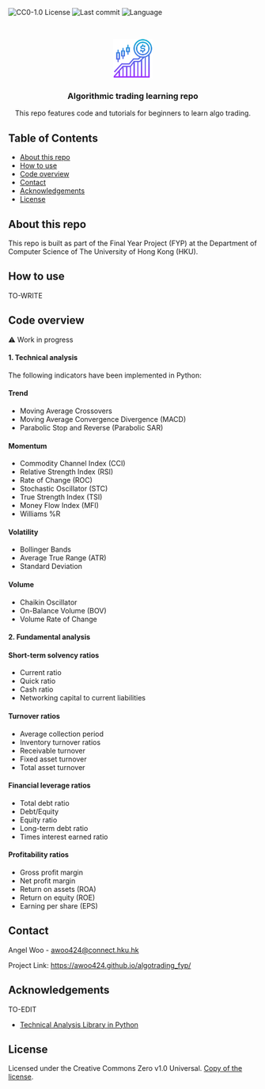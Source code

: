 ![CC0-1.0 License][license-shield] 
![Last commit][last-commit-shield]
![Language][language-shield]

<!-- PROJECT LOGO -->
<br />
<p align="center">
  <img src="images/logo.png" alt="Logo" width="80" height="80">
  <h3 align="center">Algorithmic trading learning repo</h3>

  <p align="center">
    This repo features code and tutorials for beginners to learn algo trading.
  </p>
</p>

<!-- TABLE OF CONTENTS -->
## Table of Contents

* [About this repo](#about-this-repo)
* [How to use](#how-to-use)
* [Code overview](#code-overview)
* [Contact](#contact)
* [Acknowledgements](#acknowledgements)
* [License](#license)

## About this repo 

This repo is built as part of the Final Year Project (FYP) at the Department of Computer Science of The University of Hong Kong (HKU). 

## How to use

TO-WRITE

## Code overview
⚠️ Work in progress

#### 1. Technical analysis
The following indicators have been implemented in Python:

#### Trend
* Moving Average Crossovers
* Moving Average Convergence Divergence (MACD)
* Parabolic Stop and Reverse (Parabolic SAR)
  
#### Momentum
* Commodity Channel Index (CCI)
* Relative Strength Index (RSI)
* Rate of Change (ROC) 
* Stochastic Oscillator (STC)
* True Strength Index (TSI)
* Money Flow Index (MFI)
* Williams %R

#### Volatility
* Bollinger Bands
* Average True Range (ATR)
* Standard Deviation

#### Volume
* Chaikin Oscillator
* On-Balance Volume (BOV)
* Volume Rate of Change

#### 2. Fundamental analysis

#### Short-term solvency ratios
* Current ratio
* Quick ratio
* Cash ratio
* Networking capital to current liabilities

#### Turnover ratios
* Average collection period
* Inventory turnover ratios
* Receivable turnover
* Fixed asset turnover
* Total asset turnover

#### Financial leverage ratios
* Total debt ratio
* Debt/Equity
* Equity ratio
* Long-term debt ratio
* Times interest earned ratio

#### Profitability ratios
* Gross profit margin
* Net profit margin
* Return on assets (ROA)
* Return on equity (ROE)
* Earning per share (EPS)

## Contact

Angel Woo - awoo424@connect.hku.hk

Project Link: https://awoo424.github.io/algotrading_fyp/

## Acknowledgements

TO-EDIT
* [Technical Analysis Library in Python](https://github.com/bukosabino/ta) 

## License
Licensed under the Creative Commons Zero v1.0 Universal.
[Copy of the license](https://github.com/awoo424/algotrading/blob/master/LICENSE).

<!-- MARKDOWN LINKS & IMAGES -->
[license-shield]: https://img.shields.io/github/license/awoo424/algotrading
[last-commit-shield]: https://img.shields.io/github/last-commit/awoo424/algotrading?color=blue
[language-shield]: https://img.shields.io/github/languages/top/awoo424/algotrading?color=purple
